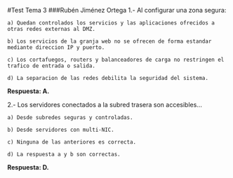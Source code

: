 #Test Tema 3
###Rubén Jiménez Ortega
1.- Al configurar una zona segura:

	a) Quedan controlados los servicios y las aplicaciones ofrecidos a otras redes externas al DMZ.
	
	b) Los servicios de la granja web no se ofrecen de forma estandar mediante direccion IP y puerto.
	
	c) Los cortafuegos, routers y balanceadores de carga no restringen el trafico de entrada o salida.
	
	d) La separacion de las redes debilita la seguridad del sistema.
	
**Respuesta: A.**

2.- Los servidores conectados a la subred trasera son accesibles...

	a) Desde subredes seguras y controladas.
	
	b) Desde servidores con multi-NIC.
	
	c) Ninguna de las anteriores es correcta.
	
	d) La respuesta a y b son correctas.

**Respuesta: D.**